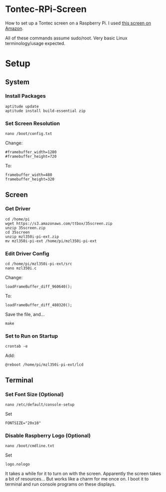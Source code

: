 Tontec-RPi-Screen
=================

How to set up a Tontec screen on a Raspberry Pi. I used [this screen on Amazon](http://www.amazon.com/gp/product/B00LN9MYCO).

All of these commands assume sudo/root. Very basic Linux terminology/usage expected.

# Setup

## System

### Install Packages

    aptitude update
    aptitude install build-essential zip

### Set Screen Resolution

    nano /boot/config.txt

Change:

    #framebuffer_width=1280
    #framebuffer_height=720

To:

    framebuffer_width=480
    framebuffer_height=320

## Screen

### Get Driver

    cd /home/pi
    wget https://s3.amazonaws.com/ttbox/35screen.zip
    unzip 35screen.zip
    cd 35screen
    unzip mzl350i-pi-ext.zip
    mv mzl350i-pi-ext /home/pi/mzl350i-pi-ext

### Edit Driver Config

    cd /home/pi/mzl350i-pi-ext/src
    nano mzl350i.c

Change:

    loadFrameBuffer_diff_960640();
  
To:

    loadFrameBuffer_diff_480320();

Save the file, and...

    make

### Set to Run on Startup

    crontab -e
    
Add:

    @reboot /home/pi/mzl350i-pi-ext/lcd

## Terminal

### Set Font Size (Optional)

    nano /etc/default/console-setup

Set

    FONTSIZE="20x10"

### Disable Raspberry Logo (Optional)

    nano /boot/cmdline.txt

Set

    logo.nologo


It takes a while for it to turn on with the screen. Apparently the screen takes a bit of resources... But works like a charm for me once on. I boot it to terminal and run console programs on these displays.
